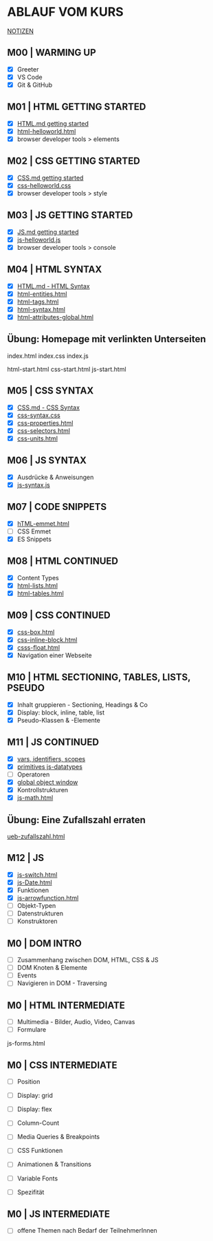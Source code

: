 # ABLAUF VOM KURS

[NOTIZEN](./NOTES.md)

## M00 | WARMING UP

- [x] Greeter
- [X] VS Code
- [X] Git & GitHub

## M01 | HTML GETTING STARTED

- [X] [HTML.md getting started](./theory-app/slides/HTML.md#html--getting-started)
- [X] [html-helloworld.html](./theory-app/html-helloworld.html) <!-- Beim ersten Mal klick einfach auf den Link, um die Datei anzulegen -->
- [X] browser developer tools > elements

## M02 | CSS GETTING STARTED

- [X] [CSS.md getting started](./theory-app/slides/CSS.md#css--getting-started)
- [X] [css-helloworld.css](./theory-app/css-helloworld.css) <!-- Beim ersten Mal klick einfach auf den Link, um die Datei anzulegen -->
- [X] browser developer tools > style

## M03 | JS GETTING STARTED

- [X] [JS.md getting started](./theory-app/slides/JS.md#js--getting-started)
- [X] [js-helloworld.js](./theory-app/js-helloworld.js) <!-- Beim ersten Mal klick einfach auf den Link, um die Datei anzulegen -->
- [X] browser developer tools > console

## M04 | HTML SYNTAX

- [X] [HTML.md - HTML Syntax](./theory-app/slides/HTML.md#html--syntax)
- [X] [html-entities.html](./theory-app/html-entities.html)
- [X] [html-tags.html](./theory-app/html-tags.html)
- [X] [html-syntax.html](./theory-app/html-syntax.html)
- [X] [html-attributes-global.html](./theory-app/html-attributes-global.html)

## Übung: Homepage mit verlinkten Unterseiten

index.html
index.css
index.js

html-start.html
css-start.html
js-start.html

## M05 | CSS SYNTAX

- [X] [CSS.md - CSS Syntax](./theory-app/slides/CSS.md#css--syntax)
- [X] [css-syntax.css](./theory-app/css-syntax.css)
- [X] [css-properties.html](./theory-app/css-properties.html)
- [X] [css-selectors.html](./theory-app/css-selectors.html)
- [X] [css-units.html](./theory-app/css-units.html)

## M06 | JS SYNTAX

- [X] Ausdrücke & Anweisungen
- [X] [js-syntax.js](./theory-app/js-syntax.js)

## M07 | CODE SNIPPETS

- [X] [hTML-emmet.html](./theory-app/html-emmet.html)
- [ ] CSS Emmet
- [X] ES Snippets

## M08 | HTML CONTINUED

- [X] Content Types
- [X] [html-lists.html](./theory-app/html-lists.html)
- [X] [html-tables.html](./theory-app/html-tables.html)

## M09 | CSS CONTINUED

- [x] [css-box.html](./theory-app/css-box.html)
- [X] [css-inline-block.html](./theory-app/css-inline-block.html)
- [X] [csss-float.html](./theory-app/css-float.html)
- [X] Navigation einer Webseite

## M10 | HTML SECTIONING, TABLES, LISTS, PSEUDO

- [x] Inhalt gruppieren - Sectioning, Headings & Co
- [x] Display: block, inline, table, list
- [x] Pseudo-Klassen & -Elemente

## M11 | JS CONTINUED
- [X] [vars, identifiers, scopes](./theory-app/js-variables-identifiers-scopes.html)
- [X] [primitives js-datatypes](./theory-app/js-datatypes.html)
- [ ] Operatoren
- [X] [global object window](./theory-app/js-window.html)
- [X] Kontrollstrukturen
- [X] [js-math.html](./theory-app/js-Math.html)

## Übung: Eine Zufallszahl erraten
[ueb-zufallszahl.html](./theory-app/ueb-zufallszahl.html)

## M12 | JS

- [X] [js-switch.html](./theory-app/js-switch.html)
- [X] [js-Date.html](./theory-app/js-Date.html)
- [X] Funktionen
- [X] [js-arrowfunction.html](./theory-app/js-arrowfunction.html)
- [ ] Objekt-Typen
- [ ] Datenstrukturen
- [ ] Konstruktoren

## M0 | DOM INTRO

- [ ] Zusammenhang zwischen DOM, HTML, CSS & JS
- [ ] DOM Knoten & Elemente
- [ ] Events
- [ ] Navigieren in DOM - Traversing

## M0 | HTML INTERMEDIATE

- [ ] Multimedia - Bilder, Audio, Video, Canvas
- [ ] Formulare

js-forms.html

## M0 | CSS INTERMEDIATE

- [ ] Position

- [ ] Display: grid
- [ ] Display: flex
- [ ] Column-Count
- [ ] Media Queries & Breakpoints
- [ ] CSS Funktionen
- [ ] Animationen & Transitions
- [ ] Variable Fonts
- [ ] Spezifität

## M0 | JS INTERMEDIATE

- [ ] offene Themen nach Bedarf der TeilnehmerInnen
